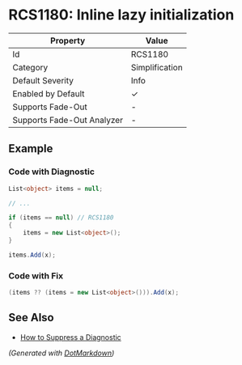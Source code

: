 # RCS1180: Inline lazy initialization

| Property                    | Value          |
| --------------------------- | -------------- |
| Id                          | RCS1180        |
| Category                    | Simplification |
| Default Severity            | Info           |
| Enabled by Default          | &#x2713;       |
| Supports Fade\-Out          | \-             |
| Supports Fade\-Out Analyzer | \-             |

## Example

### Code with Diagnostic

```csharp
List<object> items = null;

// ...

if (items == null) // RCS1180
{
    items = new List<object>();
}

items.Add(x);
```

### Code with Fix

```csharp
(items ?? (items = new List<object>())).Add(x);
```

## See Also

* [How to Suppress a Diagnostic](../HowToConfigureAnalyzers.md#how-to-suppress-a-diagnostic)


*\(Generated with [DotMarkdown](http://github.com/JosefPihrt/DotMarkdown)\)*
